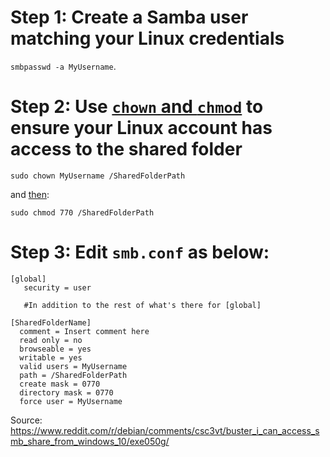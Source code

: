 # Step 1: Create a Samba user matching your Linux credentials

`smbpasswd -a MyUsername`.

# Step 2: Use [`chown` and `chmod`](https://www.cyberciti.biz/faq/how-to-use-chmod-and-chown-command/) to ensure your Linux account has access to the shared folder

`sudo chown MyUsername /SharedFolderPath`

and [then](https://www.computerhope.com/unix/uchmod.htm):

`sudo chmod 770 /SharedFolderPath`

# Step 3: Edit `smb.conf` as below:

    [global]
       security = user

       #In addition to the rest of what's there for [global]

    [SharedFolderName]
      comment = Insert comment here
      read only = no
      browseable = yes
      writable = yes
      valid users = MyUsername
      path = /SharedFolderPath
      create mask = 0770
      directory mask = 0770
      force user = MyUsername

Source: https://www.reddit.com/r/debian/comments/csc3vt/buster_i_can_access_smb_share_from_windows_10/exe050g/